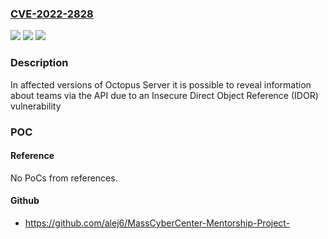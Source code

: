 ### [CVE-2022-2828](https://cve.mitre.org/cgi-bin/cvename.cgi?name=CVE-2022-2828)
![](https://img.shields.io/static/v1?label=Product&message=Octopus%20Server&color=blue)
![](https://img.shields.io/static/v1?label=Version&message=%3E%3D%202022.1.2121%20&color=brighgreen)
![](https://img.shields.io/static/v1?label=Vulnerability&message=Information%20Exposure&color=brighgreen)

### Description

In affected versions of Octopus Server it is possible to reveal information about teams via the API due to an Insecure Direct Object Reference (IDOR) vulnerability

### POC

#### Reference
No PoCs from references.

#### Github
- https://github.com/alej6/MassCyberCenter-Mentorship-Project-

